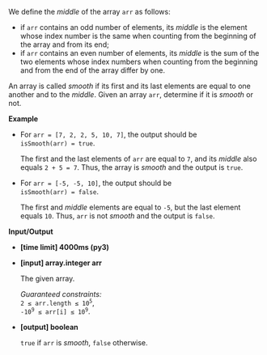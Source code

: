<div class="markdown"><p>We define the <em>middle</em> of the array <code>arr</code> as follows:</p>
<ul>
<li>if <code>arr</code> contains an odd number of elements, its <em>middle</em> is the element whose index number is the same when counting from the beginning of the array and from its end;</li>
<li>if <code>arr</code> contains an even number of elements, its <em>middle</em> is the sum of the two elements whose index numbers when counting from the beginning and from the end of the array differ by one.</li>
</ul>
<p>An array is called <em>smooth</em> if its first and its last elements are equal to one another and to the <em>middle</em>. Given an array <code>arr</code>, determine if it is <em>smooth</em> or not.</p>
<p><strong>Example</strong></p>
<ul>
<li>
<p>For <code>arr = [7, 2, 2, 5, 10, 7]</code>, the output should be<br>
<code>isSmooth(arr) = true</code>.</p>
<p>The first and the last elements of <code>arr</code> are equal to <code>7</code>, and its <em>middle</em> also equals <code>2 + 5 = 7</code>. Thus, the array is <em>smooth</em> and the output is <code>true</code>.</p>
</li>
<li>
<p>For <code>arr = [-5, -5, 10]</code>, the output should be<br>
<code>isSmooth(arr) = false</code>.</p>
<p>The first and <em>middle</em> elements are equal to <code>-5</code>, but the last element equals <code>10</code>. Thus, <code>arr</code> is not <em>smooth</em> and the output is <code>false</code>.</p>
</li>
</ul>
<p><strong>Input/Output</strong></p>
<ul>
<li><strong>[time limit] 4000ms (py3)</strong></li>
</ul>
<ul>
<li>
<p><strong>[input] array.integer arr</strong></p>
<p>The given array.</p>
<p><em>Guaranteed constraints:</em><br>
<code>2 ≤ arr.length ≤ 10<sup>5</sup></code>,<br>
<code>-10<sup>9</sup> ≤ arr[i] ≤ 10<sup>9</sup></code>.</p>
</li>
<li>
<p><strong>[output] boolean</strong></p>
<p><code>true</code> if <code>arr</code> is <em>smooth</em>, <code>false</code> otherwise.</p>
</li>
</ul>
</div>